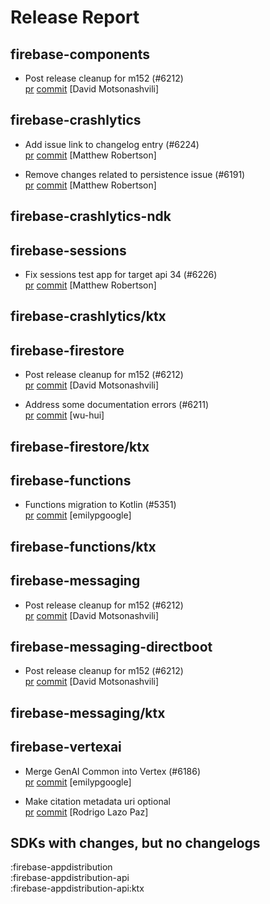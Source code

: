 # Release Report
## firebase-components
      
* Post release cleanup for m152 (#6212)   
  [pr](https://github.com/firebase/firebase-android-sdk/pull/6212) [commit](https://github.com/firebase/firebase-android-sdk/commit/cc3bb8e9daf2ac615e9d62e6144443337f4c009e)  [David Motsonashvili]

## firebase-crashlytics
      
* Add issue link to changelog entry (#6224)   
  [pr](https://github.com/firebase/firebase-android-sdk/pull/6224) [commit](https://github.com/firebase/firebase-android-sdk/commit/3ec4d00241f8a52035e25e462e45c4673779911f)  [Matthew Robertson]

* Remove changes related to persistence issue (#6191)   
  [pr](https://github.com/firebase/firebase-android-sdk/pull/6191) [commit](https://github.com/firebase/firebase-android-sdk/commit/4d6e112267814327da70b403113654d945436b90)  [Matthew Robertson]

## firebase-crashlytics-ndk
      

## firebase-sessions
      
* Fix sessions test app for target api 34 (#6226)   
  [pr](https://github.com/firebase/firebase-android-sdk/pull/6226) [commit](https://github.com/firebase/firebase-android-sdk/commit/b994bd488f350c9bf552b4ab0b91d517ea4a8e08)  [Matthew Robertson]

## firebase-crashlytics/ktx
      

## firebase-firestore
      
* Post release cleanup for m152 (#6212)   
  [pr](https://github.com/firebase/firebase-android-sdk/pull/6212) [commit](https://github.com/firebase/firebase-android-sdk/commit/cc3bb8e9daf2ac615e9d62e6144443337f4c009e)  [David Motsonashvili]

* Address some documentation errors (#6211)   
  [pr](https://github.com/firebase/firebase-android-sdk/pull/6211) [commit](https://github.com/firebase/firebase-android-sdk/commit/f4e5bd01b2d692652e33f1ac16453394c7f61b91)  [wu-hui]

## firebase-firestore/ktx
      

## firebase-functions
      
* Functions migration to Kotlin (#5351)   
  [pr](https://github.com/firebase/firebase-android-sdk/pull/5351) [commit](https://github.com/firebase/firebase-android-sdk/commit/adab25c949d7f82b093cb11c3495b0266af6074e)  [emilypgoogle]

## firebase-functions/ktx
      

## firebase-messaging
      
* Post release cleanup for m152 (#6212)   
  [pr](https://github.com/firebase/firebase-android-sdk/pull/6212) [commit](https://github.com/firebase/firebase-android-sdk/commit/cc3bb8e9daf2ac615e9d62e6144443337f4c009e)  [David Motsonashvili]

## firebase-messaging-directboot
      
* Post release cleanup for m152 (#6212)   
  [pr](https://github.com/firebase/firebase-android-sdk/pull/6212) [commit](https://github.com/firebase/firebase-android-sdk/commit/cc3bb8e9daf2ac615e9d62e6144443337f4c009e)  [David Motsonashvili]

## firebase-messaging/ktx
      

## firebase-vertexai
      
* Merge GenAI Common into Vertex (#6186)   
  [pr](https://github.com/firebase/firebase-android-sdk/pull/6186) [commit](https://github.com/firebase/firebase-android-sdk/commit/3afffc127b1f17a596ce94075bec82f7bd0268b7)  [emilypgoogle]

* Make citation metadata uri optional   
  [pr](https://github.com/firebase/firebase-android-sdk/pull/) [commit](https://github.com/firebase/firebase-android-sdk/commit/5fe51ebb554a9b141d65674be667935f01abd856)  [Rodrigo Lazo Paz]


## SDKs with changes, but no changelogs
:firebase-appdistribution  
:firebase-appdistribution-api  
:firebase-appdistribution-api:ktx